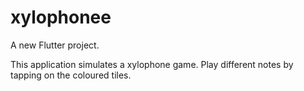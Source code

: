 # xylophonee

A new Flutter project.

This application simulates a xylophone game.
Play different notes by tapping on the coloured tiles.

